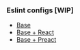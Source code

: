 ### Eslint configs [WIP]
+ [Base](js/eslint/eslint-config-criography-base)    
+ [Base + React](js/eslint/eslint-config-criography-react)    
+ [Base + Preact](js/eslint/eslint-config-criography-preact)    
